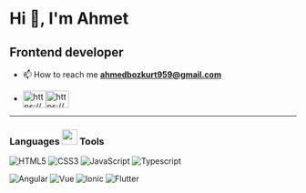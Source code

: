 # Hi 👋, I'm Ahmet
## Frontend developer

- 📫 How to reach me **ahmedbozkurt959@gmail.com**


 - <a href="https://www.linkedin.com/in/ahmetcan-bozkurt-500773181/" target="blank"><img align="center" src="https://raw.githubusercontent.com/rahuldkjain/github-profile-readme-generator/master/src/images/icons/Social/linked-in-alt.svg" alt="https://www.linkedin.com/in/ahmetcan-bozkurt-500773181/" height="30" width="40" /></a><a href="https://www.instagram.com/23.ahmedbzk/" target="blank"><img align="center" src="https://raw.githubusercontent.com/rahuldkjain/github-profile-readme-generator/master/src/images/icons/Social/instagram.svg" alt="https://www.instagram.com/23.ahmedbzk/" height="30" width="40" /></a>

  
  ---

<h3 align="left">Languages <img src = "https://media2.giphy.com/media/QssGEmpkyEOhBCb7e1/giphy.gif?cid=ecf05e47a0n3gi1bfqntqmob8g9aid1oyj2wr3ds3mg700bl&rid=giphy.gif" width = 27px/> Tools  </h3>
  
![HTML5](https://img.shields.io/badge/html5-%23E34F26.svg?style=for-the-badge&logo=html5&logoColor=white)
![CSS3](https://img.shields.io/badge/css3-%231572B6.svg?style=for-the-badge&logo=css3&logoColor=white)
![JavaScript](https://img.shields.io/badge/javascript-%23323330.svg?style=for-the-badge&logo=javascript&logoColor=%23F7DF1E)
![Typescript](https://img.shields.io/badge/TypeScript-%23323330.svg?style=for-the-badge&logo=typescript&logoColor=white)

![Angular](https://img.shields.io/badge/angular-%2320232a.svg?style=for-the-badge&logo=angular&logoColor=%2361DAFB)
![Vue](https://img.shields.io/badge/angular-%2320232a.svg?style=for-the-badge&logo=vue&logoColor=green)
![Ionic](https://img.shields.io/badge/ionic-yellow.svg?style=for-the-badge&logo=ionic&logoColor=blue)
![Flutter](https://img.shields.io/badge/flutter-007ACC.svg?style=for-the-badge&logo=flutter&logoColor=white)


  
  
